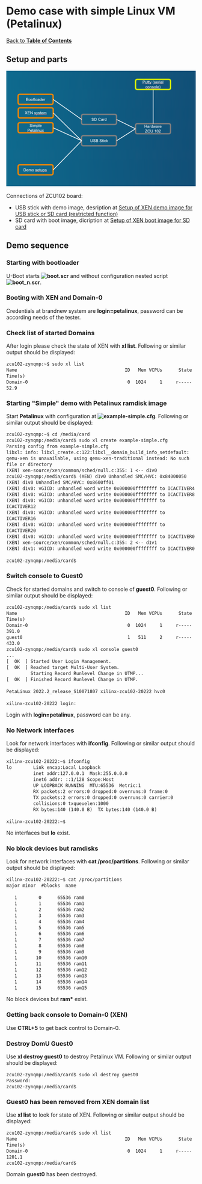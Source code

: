 # Demo case with simple Linux VM (Petalinux)

[Back to **Table of Contents**](Readme.md)

## Setup and parts

<img src="images/Demo-Simple.png" alt="drawing" width="800"/>

Connections of ZCU102 board:

- USB stick with demo image, desription at [Setup of XEN demo image for USB stick or SD card (restricted function)](cr-demo-image.md)
- SD card with boot image, dicription at [Setup of XEN boot image for SD card](cr-boot-image.md)

## Demo sequence

### Starting with bootloader

U-Boot starts **![boot.scr](./configs/boot.source)** and without configuration nested script **![boot_n.scr](./configs/boot_n.source)**.

### Booting with XEN and Domain-0

Credentials at brandnew system are **login=petalinux**, password can be according needs of the tester.

### Check list of started Domains
After login please check the state of XEN with **xl list**. Following or similar output should be displayed:

```
zcu102-zynqmp:~$ sudo xl list
Name                                        ID   Mem VCPUs      State   Time(s)
Domain-0                                     0  1024     1     r-----      52.9

```

### Starting "Simple" demo with Petalinux ramdisk image
Start **Petalinux** with configuration at **![example-simple.cfg](./configs/example-simple.cfg)**. Following or similar output should be displayed:

```
zcu102-zynqmp:~$ cd /media/card
zcu102-zynqmp:/media/card$ sudo xl create example-simple.cfg
Parsing config from example-simple.cfg
libxl: info: libxl_create.c:122:libxl__domain_build_info_setdefault: qemu-xen is unavailable, using qemu-xen-traditional instead: No such file or directory
(XEN) xen-source/xen/common/sched/null.c:355: 1 <-- d1v0
zcu102-zynqmp:/media/card$ (XEN) d1v0 Unhandled SMC/HVC: 0x84000050
(XEN) d1v0 Unhandled SMC/HVC: 0x8600ff01
(XEN) d1v0: vGICD: unhandled word write 0x000000ffffffff to ICACTIVER4
(XEN) d1v0: vGICD: unhandled word write 0x000000ffffffff to ICACTIVER8
(XEN) d1v0: vGICD: unhandled word write 0x000000ffffffff to ICACTIVER12
(XEN) d1v0: vGICD: unhandled word write 0x000000ffffffff to ICACTIVER16
(XEN) d1v0: vGICD: unhandled word write 0x000000ffffffff to ICACTIVER20
(XEN) d1v0: vGICD: unhandled word write 0x000000ffffffff to ICACTIVER0
(XEN) xen-source/xen/common/sched/null.c:355: 2 <-- d1v1
(XEN) d1v1: vGICD: unhandled word write 0x000000ffffffff to ICACTIVER0

zcu102-zynqmp:/media/card$

```
### Switch console to Guest0
Check for started domains and switch to console of **guest0**. Following or similar output should be displayed:
```
zcu102-zynqmp:/media/card$ sudo xl list
Name                                        ID   Mem VCPUs      State   Time(s)
Domain-0                                     0  1024     1     r-----     391.0
guest0                                       1   511     2     r-----     433.0
zcu102-zynqmp:/media/card$ sudo xl console guest0
...
[  OK  ] Started User Login Management.
[  OK  ] Reached target Multi-User System.
         Starting Record Runlevel Change in UTMP...
[  OK  ] Finished Record Runlevel Change in UTMP.

PetaLinux 2022.2_release_S10071807 xilinx-zcu102-20222 hvc0

xilinx-zcu102-20222 login:
```

Login with **login=petalinux**, password can be any.

### No Network interfaces
Look for network interfaces with **ifconfig**. Following or similar output should be displayed:

```
xilinx-zcu102-20222:~$ ifconfig
lo        Link encap:Local Loopback
          inet addr:127.0.0.1  Mask:255.0.0.0
          inet6 addr: ::1/128 Scope:Host
          UP LOOPBACK RUNNING  MTU:65536  Metric:1
          RX packets:2 errors:0 dropped:0 overruns:0 frame:0
          TX packets:2 errors:0 dropped:0 overruns:0 carrier:0
          collisions:0 txqueuelen:1000
          RX bytes:140 (140.0 B)  TX bytes:140 (140.0 B)

xilinx-zcu102-20222:~$

```

No interfaces but **lo** exist.

### No block devices but ramdisks
Look for network interfaces with **cat /proc/partitions**. Following or similar output should be displayed:

```
xilinx-zcu102-20222:~$ cat /proc/partitions
major minor  #blocks  name

   1        0      65536 ram0
   1        1      65536 ram1
   1        2      65536 ram2
   1        3      65536 ram3
   1        4      65536 ram4
   1        5      65536 ram5
   1        6      65536 ram6
   1        7      65536 ram7
   1        8      65536 ram8
   1        9      65536 ram9
   1       10      65536 ram10
   1       11      65536 ram11
   1       12      65536 ram12
   1       13      65536 ram13
   1       14      65536 ram14
   1       15      65536 ram15
```

No block devices but **ram\*** exist.

### Getting back console to Domain-0 (XEN)

Use **CTRL+5** to get back control to Domain-0.

### Destroy DomU Guest0

Use **xl destroy guest0** to destroy Petalinux VM. Following or similar output should be displayed:

```
zcu102-zynqmp:/media/card$ sudo xl destroy guest0
Password:
zcu102-zynqmp:/media/card$
```

### Guest0 has been removed from XEN domain list

Use **xl list** to look for state of XEN. Following or similar output should be displayed:
```
zcu102-zynqmp:/media/card$ sudo xl list
Name                                        ID   Mem VCPUs      State   Time(s)
Domain-0                                     0  1024     1     r-----    1201.1
zcu102-zynqmp:/media/card$
```

Domain **guest0** has been destroyed.

